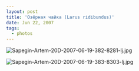 ```yaml
---
layout: post
title: 'Озёрная чайка (Larus ridibundus)'
date: Jun 22, 2007
tags:
  - photos
---
```


![Sapegin-Artem-20D-2007-06-19-382-8281-lj.jpg](upload://Sapegin-Artem-20D-2007-06-19-382-8281-lj.jpg)

<!--more-->

![Sapegin-Artem-20D-2007-06-19-383-8303-lj.jpg](upload://Sapegin-Artem-20D-2007-06-19-383-8303-lj.jpg)

